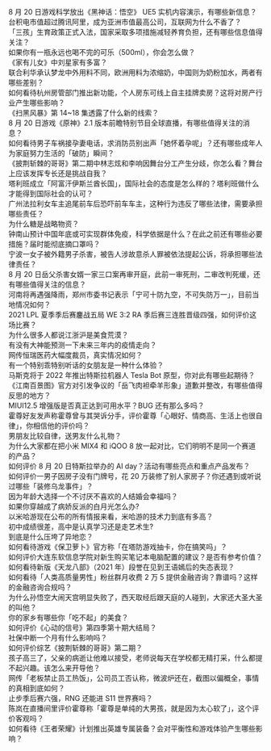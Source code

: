 8 月 20 日游戏科学放出《黑神话：悟空》 UE5 实机内容演示，有哪些新信息？  
台积电市值超过腾讯阿里，成为亚洲市值最高公司，互联网为什么不香了？  
「三孩」生育政策正式入法，国家采取多项措施减轻养育负担，还有哪些信息值得关注？  
如果你有一瓶永远也喝不完的可乐（500ml），你会怎么做？  
《家有儿女》中刘星家有多富？  
联合利华承认梦龙中外用料不同，欧洲用料为浓缩奶，中国则为奶粉加水，两者有哪些差别？  
如何看待杭州房管部门推出新功能，个人房东可线上自主挂牌卖房？这将对房产行业产生哪些影响？  
《扫黑风暴》第 14~18 集透露了什么新的线索？  
8 月 20 日游戏《原神》2.1 版本前瞻特别节目全球直播，有哪些值得关注的消息？  
如何看待男子车祸接孕妻电话，求消防员别出声「她怀着孕呢」？还有哪些成年人为家庭努力生活的「破防」瞬间？  
《披荆斩棘的哥哥》第二期中林志炫和李响因舞台分工产生分歧，你怎么看？舞台上应该发挥专长还是挑战自我？  
塔利班成立「阿富汗伊斯兰酋长国」，国际社会的态度是怎么样的？塔利班做什么才能得到国际社会的认可？  
广州法拉利女车主追尾前车后恐吓前车车主，这种行为违反了哪些法律，需要承担哪些责任？  
为什么糖是战略物资？  
钟南山预计中国年底或可实现群体免疫，科学依据是什么？在此之前还有哪些必要措施？届时能彻底摘口罩吗？  
宁波一女子被外籍男子杀害，被告人涉故意杀人罪被依法提起公诉，将承担哪些法律责任？  
8 月 20 日岳父杀害女婿一家三口案再审开庭，此前一审死刑，二审改判死缓，还有哪些值得关注的信息？  
河南将再遇强降雨，郑州市委书记表示「宁可十防九空，不可失防万一」，目前当地情况如何？  
2021 LPL 夏季季后赛鏖战五局 WE 3:2 RA 季后赛三连胜晋级四强，如何评价这场比赛？  
为什么很多人都说江浙沪是美食荒漠？  
有没有大神能预测一下未来三年内的疫情走向？  
网传恒瑞医药大幅度裁员，真实情况如何？  
有一个特别乖特别听话的女朋友是一种什么体验？  
马斯克将于 2022 年推出特斯拉机器人 Tesla Bot 原型，你对此有哪些起期待？  
《江南百景图》官方对引发争议的「岳飞肉袒牵羊形象」道歉并整改，有哪些值得反思的地方？  
MIUI12.5 增强版是否真正达到可用水平？BUG 还有那么多吗？  
霍尊好友发声称霍尊曾与其哭诉分手，评价霍尊「心眼好、情商高、生活上也很自律」，你相信他的评价吗？  
男朋友比较自律，送男友什么礼物？  
为什么大家都在把小米 MIX4 和 iQOO 8 放一起对比，它们明明不是同一个赛道的产品？  
如何评价 8 月 20 日特斯拉举办的 AI day？活动有哪些亮点和重点产品发布？  
如何评价一男子因房子没有门牌号，花 20 万装修了别人家房子？你还遇到或听说过哪些「装修乌龙事件」？  
因为年龄大选择一个不讨厌不喜欢的人结婚会幸福吗？  
如果你穿越成了病娇反派的白月光怎么办?  
以米哈游现在公布的所有情报来看，米哈游的技术力到底有多高？  
初中成绩很差，高中是认真学习还是走艺术生?  
到底是什么压垮了异地恋？  
如何看待游戏《保卫萝卜》官方称「在塔防游戏抽卡，你在搞笑吗」？  
如何评价大连东软信息学院对新生购买笔记本电脑配置的建议？是否有参考价值？  
如何看待新版《天龙八部》（2021 年）段誉在见到王语嫣后的失态表现？  
如何看待「人类高质量男性」粉丝群月收费 2 万 5 提供金融咨询？靠谱吗？这样的金融咨询合规吗？  
为什么孙悟空大闹天宫明显失败了，西天取经后跟天庭的人碰到，大家还大圣大圣的叫他？  
你的家乡有哪些你「吃不起」的美食？  
如何评价《心动的信号》第四季第十期大结局？  
社保中断一个月有什么影响吗？  
如何评价综艺《披荆斩棘的哥哥》第二期？  
孩子高三了，父亲的病逝让他难以接受，老师说每天在学校都无精打采，什么都提不起兴趣。该怎么来开导他？  
网传「老板禁止员工热饭」，公司员工否认称，微波炉还在，截图以偏概全，事情的真相到底如何？  
止步季后赛六强，RNG 还能进 S11 世界赛吗？  
陈岚在直播间里评价霍尊称「霍尊是单纯的大男孩，就是因为太心软了」，这个评价客观吗？  
如何看待《王者荣耀》计划推出英雄专属装备？会对平衡性和游戏体验产生哪些影响？  
